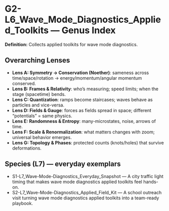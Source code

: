 # G2-L6_Wave_Mode_Diagnostics_Applied_Toolkits — Genus Index
**Definition:** Collects applied toolkits for wave mode diagnostics.

## Overarching Lenses

- **Lens A: Symmetry -> Conservation (Noether)**: sameness across time/space/rotation → energy/momentum/angular momentum conserved.
- **Lens B: Frames & Relativity**: who’s measuring; speed limits; when the stage (spacetime) bends.
- **Lens C: Quantization**: ramps become staircases; waves behave as particles and vice-versa.
- **Lens D: Fields & Gauge**: forces as fields spread in space; different “potentials” = same physics.
- **Lens E: Randomness & Entropy**: many-microstates, noise, arrows of time.
- **Lens F: Scale & Renormalization**: what matters changes with zoom; universal behavior emerges.
- **Lens G: Topology & Phases**: protected counts (knots/holes) that survive deformations.

## Species (L7) — everyday exemplars
- S1-L7_Wave-Mode-Diagnostics_Everyday_Snapshot — A city traffic light timing that makes wave mode diagnostics applied toolkits feel hands-on.
- S2-L7_Wave-Mode-Diagnostics_Applied_Field_Kit — A school outreach visit turning wave mode diagnostics applied toolkits into a team-ready playbook.
